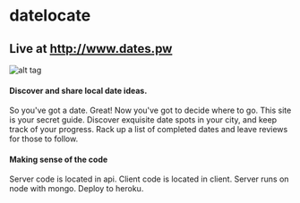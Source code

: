 datelocate
==========
## Live at http://www.dates.pw ##

![alt tag](https://raw.github.com/create/datelocate/master/client/www/images/splash.jpg)

#### Discover and share local date ideas. ####
So you've got a date. Great! Now you've got to decide where to go. This site is your secret guide. Discover exquisite date spots in your city, and keep track of your progress. Rack up a list of completed dates and leave reviews for those to follow.

#### Making sense of the code #####
Server code is located in api. Client code is located in client. Server runs on node with mongo. Deploy to heroku.
